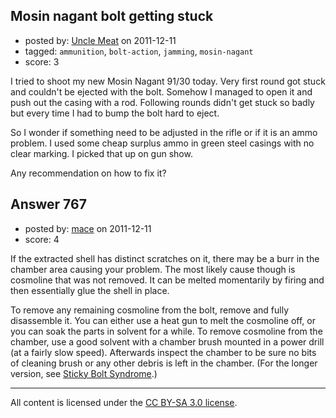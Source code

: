 ## Mosin nagant bolt getting stuck

- posted by: [Uncle Meat](https://stackexchange.com/users/-1/49-uncle-meat) on 2011-12-11
- tagged: `ammunition`, `bolt-action`, `jamming`, `mosin-nagant`
- score: 3

I tried to shoot my new Mosin Nagant 91/30 today. Very first round got stuck and couldn't be ejected with the bolt. Somehow I managed to open it and push out the casing with a rod. Following rounds didn't get stuck so badly but every time I had to bump the bolt hard to eject.

So I wonder if something need to be adjusted in the rifle or if it is an ammo problem. I used some cheap surplus ammo in green steel casings with no clear marking. I picked that up on gun show.

Any recommendation on how to fix it?



## Answer 767

- posted by: [mace](https://stackexchange.com/users/-1/163-mace) on 2011-12-11
- score: 4

If the extracted shell has distinct scratches on it, there may be a burr in the chamber area causing your problem. The most likely cause though is cosmoline that was not removed. It can be melted momentarily by firing and then essentially glue the shell in place.

To remove any remaining cosmoline from the bolt, remove and fully disassemble it. You can either use a heat gun to melt the cosmoline off, or you can soak the parts in solvent for a while. To remove cosmoline from the chamber, use a good solvent with a chamber brush mounted in a power drill (at a fairly slow speed). Afterwards inspect the chamber to be sure no bits of cleaning brush or any other debris is left in the chamber. (For the longer version, see [Sticky Bolt Syndrome](http://62x54r.net/MosinID/MosinCleaning.htm#Sticky).)



---

All content is licensed under the [CC BY-SA 3.0 license](https://creativecommons.org/licenses/by-sa/3.0/).
